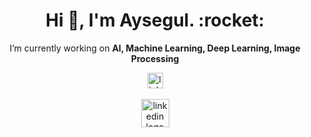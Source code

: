 <h1 align="center">Hi 👋, I'm Aysegul. :rocket: </h1>
<div align="center">

 I’m currently working on  **AI, Machine Learning, Deep Learning, Image Processing**
 <div align="center">
  <a href="https://www.linkedin.com/in/aysegul-terzi/" target="_blank">
    <img src="https://img.shields.io/static/v1?message=LinkedIn&logo=linkedin&label=&color=0077B5&logoColor=white&labelColor=&style=for-the-badge" height="25" alt="linkedin logo"  />
  </a>

  <br>
  <br>
  
  <a href="https://www.kaggle.com/rosselia" target="_blank">
    <img src="https://cdn4.iconfinder.com/data/icons/logos-and-brands/512/189_Kaggle_logo_logos-512.png" height="45" alt="linkedin logo"  />
  </a>
</div>




